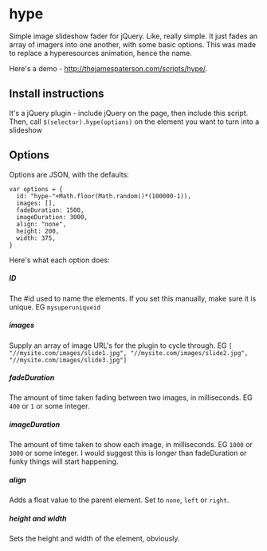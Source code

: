 # hype
Simple image slideshow fader for jQuery. Like, really simple. It just fades an array of imagers into one another, with some basic options. This was made to replace a hyperesources animation, hence the name.

Here's a demo - http://thejamespaterson.com/scripts/hype/.

## Install instructions
It's a jQuery plugin - include jQuery on the page, then include this script. Then, call `$(selector).hype(options)` on the element you want to turn into a slideshow

## Options
Options are JSON, with the defaults: 

    var options = {
      id: "hype-"+Math.floor(Math.random()*(100000-1)),
      images: [],
      fadeDuration: 1500,
      imageDuration: 3000,
      align: "none",
      height: 200,
      width: 375,
    }
    
Here's what each option does:

##### ID
The #id used to name the elements. If you set this manually, make sure it is unique. EG `mysuperuniqueid` 

##### images
Supply an array of image URL's for the plugin to cycle through. EG `[ "//mysite.com/images/slide1.jpg", "//mysite.com/images/slide2.jpg", "//mysite.com/images/slide3.jpg"]` 

##### fadeDuration
The amount of time taken fading between two images, in milliseconds. EG `400` or `1` or some integer.

##### imageDuration
The amount of time taken to show each image, in milliseconds. EG `1000` or `3000` or some integer. I would suggest this is longer than fadeDuration or funky things will start happening.

##### align
Adds a float value to the parent element. Set to `none`, `left` or `right`.

##### height and width
Sets the height and width of the element, obviously. 
